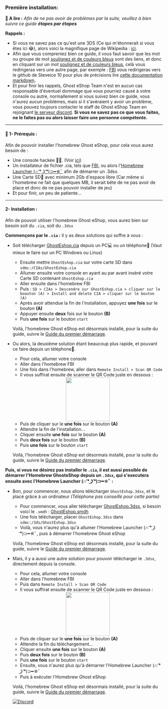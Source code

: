 ### __Première installation:__


**📙 A lire :**
*Afin de ne pas avoir de problèmes par la suite, veuillez à bien suivre ce guide **étapes par étapes***

**Rappels :**
* Si vous ne savez pas ce qu'est une 3DS (Ce qui m'étonnerait si vous êtes ici 😂), alors voici la magnifique page de Wikipedia : [ici](https://fr.wikipedia.org/wiki/Nintendo_3DS).
* Afin que vous compreniez bien ce guide, il vous faut savoir que les mot ou groupe de mot [soulignez et de couleurs bleus]() sont des liens, et donc en cliquant sur un mot [soulignez et de couleurs bleus](), celà vous redirigeras vers une autre page, par exemple : [FBI](https://github.com/Steveice10/FBI) vous redirigeras vers le github de Steveice 10 pour plus de précisions lire [cette documentation markdown](https://cours-web.ch/divers/markdown/).
* Et pour finir les rappels, Ghost eShop Team n'est en aucun cas responsable d'éventuel dommage que vous pourriez causé à votre console ou autre, normallement si vous suivez bien ce guide, vous n'aurez aucun problèmes, mais si il s'avéraient y avoir un problème, vous pouvez toujours contacter le staff de Ghost eShop Team en rejoignant [le serveur discord](https://discord.gg/ENFGnYrKMf).
**Si vous ne savez pas ce que vous faites, ne le faites pas ou alors laisser faire une personne compétente.**

___
#### 🏁 1- Prérequis :
Afin de pouvoir installer l'homebrew Ghost eShop, pour cela vous aurez besoin de :

* Une console hackée 🏴‍☠️. (Voir [ici](https://3ds.hacks.guide/))
* Un installateur de fichier .cia, tels que [FBI](https://github.com/Steveice10/FBI), ou alors l'[Homebrew Launcher (∩ ͡° ͜ʖ ͡°)⊃━☆ﾟ](https://github.com/fincs/new-hbmenu) afin de démarrer un .3dsx.
* Une Carte SD💾 avec minimum 2Gb d'espace libre (Car même si l'homebrew ne fait que quelques MB, il serait bête de ne pas avoir de place et donc de ne pas pouvoir installer de jeu)
* Et pour finir, un peu de patiente...

___
#### 2- Installation :

Afin de pouvoir utiliser l'homebrew Ghost eShop, vous aurez bien sur besoin soit du ```.cia```, soit du ```.3dsx```

**Commençons par le ```.cia``` :**
Il y as deux solutions qui soffre à vous :
* Soit télécharger [GhostEshop.cia](https://cdn.ghosteshop.com/Homebrew/GhostEshop.cia) depuis un PC💻 ou un téléphone📱 (Vaut mieux le faire sur un PC Windows ou Linux)

    * Ensuite mettre ```GhostEshop.cia``` sur votre carte SD dans ```sdmc:/CIAs/GhostEshop.cia```
    * Allumer ensuite votre console en ayant au par avant insèré votre Carte SD contenant ```GhostEshop.cia```
    * Aller ensuite dans l'homebrew FBI
    * Puis : ```SD > CIAs > Descendre sur GhostEshop.cia > cliquer sur le boouton (A) > Install and delete CIA > cliquer sur le bouton (A)```
    * Après avoir attendue la fin de l'installation, appuyez **une fois** sur le bouton **(A)**
    * Appuyer ensuite **deux** fois sur le bouton **(B)**
    * Puis **une fois** sur le bouton ```start```
    
    Voilà, l'homebrew Ghost eShop est désormais installé, pour la suite du guide, suivre le [Guide du premier démarrage](./start_guide-fr.md).

* Ou alors, la deuxième solution étant beaucoup plus rapide, et pouvant ce faire depuis un téléphone📱.

    * Pour cela, allumer votre console
    * Aller dans l'homebrew FBI
    * Une fois dans l'homebrew, aller dans ```Remote Install > Scan QR Code```
    * Il vous suffirat ensuite de scanner le QR Code juste en dessous : 
    <div align="center"><img src="https://cdn.ghosteshop.com/Homebrew/GhostEshop%20%28.cia%29.png" height="140px"></div>
    
    * Puis de cliquer sur le **une fois** sur le bouton **(A)**
    * Attendre la fin de l'installation...
    * Cliquer ensuite **une fois** sur le bouton **(A)**
    * Puis **deux fois** sur le bouton **(B)**
    * Puis **une fois** sur le bouton ```start```

    Voilà, l'homebrew Ghost eShop est désormais installé, pour la suite du guide, suivre le [Guide du premier démarrage](./start_guide-fr.md).

**Puis, si vous ne désirez pas installer le ```.cia```, il est aussi possible de démarrer l'Homebrew GhosteShop depuis un ```.3dsx```, qui s'executera ensuite avec l'Homebrew Launcher (∩ ͡° ͜ʖ ͡°)⊃━☆ﾟ :**
* Bon, pour commencer, nous allons télécharger ```GhostEshop.3dsx```, et le placé grâce à un ordinateur *(Téléphone pas conseillé pour cette partie)*
    * Pour commencer, vous aller télécharger [GhostEshop.3dsx](https://cdn.ghosteshop.com/Homebrew/GhostEshop.3dsx), si besoin voici le ```.smdh``` : [GhostEshop.smdh](https://cdn.ghosteshop.com/Homebrew/GhostEshop.smdh)
    * Une fois télécharger, placer ```GhostEshop.3dsx``` dans ```sdmc:/3ds/GhostEshop.3dsx```
    * Voilà, vous n'aurez plus qu'à allumer l'Homebrew Launcher (∩ ͡° ͜ʖ ͡°)⊃━☆ﾟ, puis à démarrer l'homebrew Ghost eShop
    
    Voilà, l'homebrew Ghost eShop est désormais installé, pour la suite du guide, suivre le [Guide du premier démarrage](./start_guide-fr.md).

* Mais, il y a aussi une autre solution pour pouvoir télécharger le ```.3dsx```, directement depuis la console.
    * Pour cela, allumer votre console
    * Aller dans l'homebrew FBI
    * Puis dans ```Remote Install > Scan QR Code```
    * Il vous suffirat ensuite de scanner le QR Code juste en dessous :
    <div align="center"><img src="https://cdn.ghosteshop.com/Homebrew/GhostEshop%20%28.3dsx%29.png" height="140px"></div>

    * Puis de cliquer sur le **une fois** sur le bouton **(A)**
    * Attendre la fin du téléchargement...
    * Cliquer ensuite **une fois** sur le bouton **(A)**
    * Puis **deux fois** sur le bouton **(B)**
    * Puis **une fois** sur le bouton ```start```
    * Ensuite, vous n'aurez plus qu'à démarrer l'Homebrew Launcher (∩ ͡° ͜ʖ ͡°)⊃━☆ﾟ
    * Puis à exécuter l'Homebrew Ghost eShop

    Voilà, l'homebrew Ghost eShop est désormais installé, pour la suite du guide, suivre le [Guide du premier démarrage](./start_guide-fr.md).

    [![Discord](https://discordapp.com/api/guilds/633965704424718336/widget.png?style=banner3&time)](https://discord.gg/9Rqvh9F)
